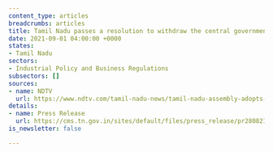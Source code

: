 ```yaml
---
content_type: articles
breadcrumbs: articles
title: Tamil Nadu passes a resolution to withdraw the central government’s farm laws
date: 2021-09-01 04:00:00 +0000
states:
- Tamil Nadu
sectors:
- Industrial Policy and Business Regulations
subsectors: []
sources:
- name: NDTV
  url: https://www.ndtv.com/tamil-nadu-news/tamil-nadu-assembly-adopts-resolution-against-centres-farm-laws-aiadmk-bjp-walk-out-2521522
details:
- name: Press Release
  url: https://cms.tn.gov.in/sites/default/files/press_release/pr280821d.jpg
is_newsletter: false

---
```

